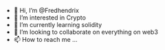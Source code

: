 - 👋 Hi, I’m @Fredhendrix
- 👀 I’m interested in Crypto
- 🌱 I’m currently learning solidity
- 💞️ I’m looking to collaborate on everything on web3
- 📫 How to reach me ...

<!---
Fredhendrix/Fredhendrix is a ✨ special ✨ repository because its `README.md` (this file) appears on your GitHub profile.
You can click the Preview link to take a look at your changes.
--->
